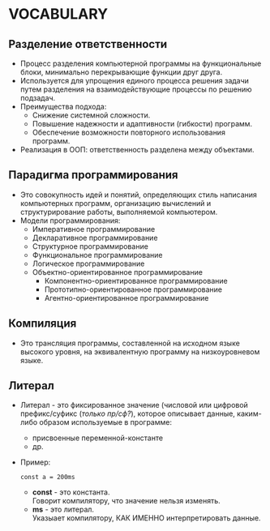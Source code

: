 # VOCABULARY

## Разделение ответственности
- Процесс разделения компьютерной программы на функциональные блоки, минимально перекрывающие функции друг друга.  
- Используется для упрощения единого процесса решения задачи путем разделения на взаимодействующие процессы по решению подзадач.  
- Преимущества подхода:
  - Снижение системной сложности.
  - Повышение надежности и адаптивности (гибкости) программ.
  - Обеспечение возможности повторного использования программ.  
- Реализация в ООП: ответственность разделена между объектами. 

## Парадигма программирования
- Это совокупность идей и понятий, определяющих стиль написания компьютерных программ, организацию вычислений и структурирование работы, выполняемой компьютером.
- Модели программирования:
  - Императивное программирование
  - Декларативное программирование
  - Структурное программирование
  - Функциональное программирование
  - Логическое программирование
  - Объектно-ориентированное программирование
    - Компонентно-ориентированное программирование
    - Прототипно-ориентированное программирование
    - Агентно-ориентированное программирование

## Компиляция
- Это трансляция программы, составленной на исходном языке высокого уровня, на эквивалентную программу на низкоуровневом языке.

## Литерал
- Литерал - это фиксированное значение (числовой или цифровой префикс/суфикс (_только пр/сф?_), которое описывает данные, каким-либо образом используемые в программе:
  - присвоенные переменной-константе
  - др.
- Пример: 

  ```
  const a = 200ms
  ```
  - __const__ - это константа.  
  Говорит компилятору, что значение нельзя изменять.
  - __ms__ - это литерал.  
  Указыает компилятору, КАК ИМЕННО интерпретировать данные.